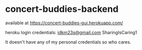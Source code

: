 # concert-buddies-backend

available at https://concert-buddies-gui.herokuapp.com/

heroku login credentials:
idkm23s@gmail.com
SharingIsCaring1

It doesn't have any of my personal credentials so who cares.
